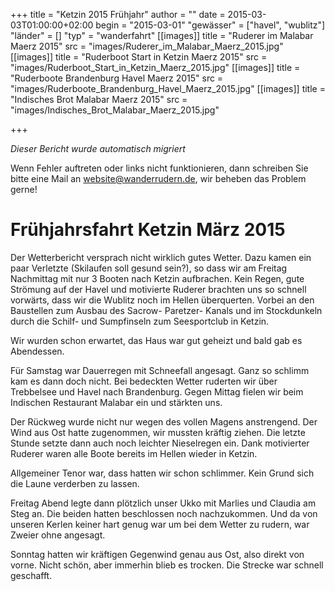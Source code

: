 +++
title = "Ketzin 2015 Frühjahr"
author = ""
date = 2015-03-03T01:00:00+02:00
begin = "2015-03-01"
"gewässer" = ["havel", "wublitz"]
"länder" = []
"typ" = "wanderfahrt"
[[images]]
title = "Ruderer im Malabar Maerz 2015"
src = "images/Ruderer_im_Malabar_Maerz_2015.jpg"
[[images]]
title = "Ruderboot Start in Ketzin Maerz 2015"
src = "images/Ruderboot_Start_in_Ketzin_Maerz_2015.jpg"
[[images]]
title = "Ruderboote Brandenburg Havel Maerz 2015"
src = "images/Ruderboote_Brandenburg_Havel_Maerz_2015.jpg"
[[images]]
title = "Indisches Brot Malabar Maerz 2015"
src = "images/Indisches_Brot_Malabar_Maerz_2015.jpg"

+++


*Dieser Bericht wurde automatisch migriert*

Wenn Fehler auftreten oder links nicht funktionieren, dann schreiben Sie bitte eine Mail an website@wanderrudern.de, wir beheben das Problem gerne!



# Frühjahrsfahrt Ketzin März 2015


Der Wetterbericht versprach nicht wirklich gutes Wetter. Dazu kamen ein paar Verletzte (Skilaufen soll gesund sein?), so dass wir am Freitag Nachmittag mit nur 3 Booten nach Ketzin aufbrachen. Kein Regen, gute Strömung auf der Havel und motivierte Ruderer brachten uns so schnell vorwärts, dass wir die Wublitz noch im Hellen überquerten. Vorbei an den Baustellen zum Ausbau des Sacrow- Paretzer- Kanals und im Stockdunkeln durch die Schilf- und Sumpfinseln zum Seesportclub in Ketzin.

Wir wurden schon erwartet, das Haus war gut geheizt und bald gab es Abendessen.

Für Samstag war Dauerregen mit Schneefall angesagt. Ganz so schlimm kam es dann doch nicht. Bei bedeckten Wetter ruderten wir über Trebbelsee und Havel nach Brandenburg. Gegen Mittag fielen wir beim Indischen Restaurant Malabar ein und stärkten uns.

Der Rückweg wurde nicht nur wegen des vollen Magens anstrengend. Der Wind aus Ost hatte zugenommen, wir mussten kräftig ziehen. Die letzte Stunde setzte dann auch noch leichter Nieselregen ein. Dank motivierter Ruderer waren alle Boote bereits im Hellen wieder in Ketzin.

Allgemeiner Tenor war, dass hatten wir schon schlimmer. Kein Grund sich die Laune verderben zu lassen.

Freitag Abend legte dann plötzlich unser Ukko mit Marlies und Claudia am Steg an. Die beiden hatten beschlossen noch nachzukommen. Und da von unseren Kerlen keiner hart genug war um bei dem Wetter zu rudern, war Zweier ohne angesagt.

Sonntag hatten wir kräftigen Gegenwind genau aus Ost, also direkt von vorne. Nicht schön, aber immerhin blieb es trocken. Die Strecke war schnell geschafft.